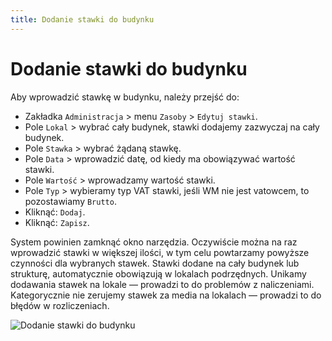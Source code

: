 ```yaml
---
title: Dodanie stawki do budynku
---
```


# Dodanie stawki do budynku

Aby wprowadzić stawkę w budynku, należy przejść do:

- Zakładka `Administracja` > menu `Zasoby` > `Edytuj stawki`.
- Pole `Lokal` > wybrać cały budynek, stawki dodajemy zazwyczaj na cały budynek.
- Pole `Stawka` > wybrać żądaną stawkę.
- Pole `Data` > wprowadzić datę, od kiedy ma obowiązywać wartość stawki.
- Pole `Wartość` > wprowadzamy wartość stawki.
- Pole `Typ` > wybieramy typ VAT stawki, jeśli WM nie jest vatowcem, to pozostawiamy `Brutto`.
- Kliknąć: `Dodaj`.
- Kliknąć: `Zapisz`.

System powinien zamknąć okno narzędzia. Oczywiście można na raz wprowadzić stawki w większej ilości, w tym celu powtarzamy powyższe czynności dla wybranych stawek. Stawki dodane na cały budynek lub strukturę, automatycznie obowiązują w lokalach podrzędnych. Unikamy dodawania stawek na lokale — prowadzi to do problemów z naliczeniami. Kategorycznie nie zerujemy stawek za media na lokalach — prowadzi to do błędów w rozliczeniach.

![Dodanie stawki do budynku](dodaniestawki.gif)